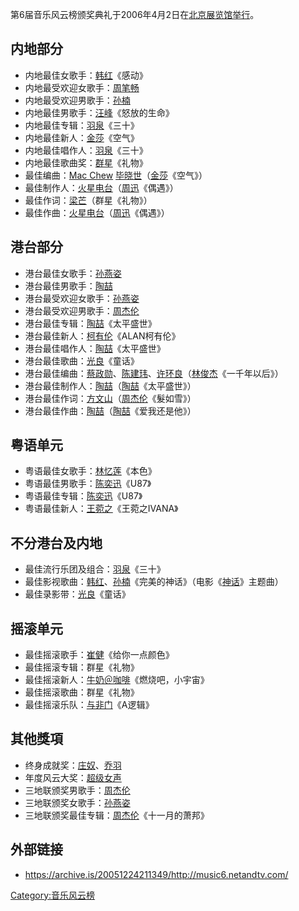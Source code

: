 第6届音乐风云榜颁奖典礼于2006年4月2日在[北京展览馆举行](../Page/北京展览馆.md "wikilink")。

## 内地部分

  - 内地最佳女歌手：[韩红](../Page/韩红.md "wikilink")《感动》
  - 内地最受欢迎女歌手：[周笔畅](../Page/周笔畅.md "wikilink")
  - 内地最受欢迎男歌手：[孙楠](../Page/孙楠.md "wikilink")
  - 内地最佳男歌手：[汪峰](../Page/汪峰.md "wikilink")《怒放的生命》
  - 内地最佳专辑：[羽泉](../Page/羽泉.md "wikilink")《三十》
  - 内地最佳新人：[金莎](../Page/金莎.md "wikilink")《空气》
  - 内地最佳唱作人：[羽泉](../Page/羽泉.md "wikilink")《三十》
  - 内地最佳歌曲奖：[群星](../Page/群星.md "wikilink")《礼物》
  - 最佳编曲：[Mac Chew](../Page/Mac_Chew.md "wikilink")
    [毕晓世](../Page/毕晓世.md "wikilink")（[金莎](../Page/金莎.md "wikilink")《空气》）
  - 最佳制作人：[火星电台](../Page/火星电台.md "wikilink")（[周迅](../Page/周迅.md "wikilink")《偶遇》）
  - 最佳作词：[梁芒](../Page/梁芒.md "wikilink")（群星《礼物》）
  - 最佳作曲：[火星电台](../Page/火星电台.md "wikilink")（[周迅](../Page/周迅.md "wikilink")《偶遇》）

## 港台部分

  - 港台最佳女歌手：[孙燕姿](../Page/孙燕姿.md "wikilink")
  - 港台最佳男歌手：[陶喆](../Page/陶喆.md "wikilink")
  - 港台最受欢迎女歌手：[孙燕姿](../Page/孙燕姿.md "wikilink")
  - 港台最受欢迎男歌手：[周杰伦](../Page/周杰伦.md "wikilink")
  - 港台最佳专辑：[陶喆](../Page/陶喆.md "wikilink")《太平盛世》
  - 港台最佳新人：[柯有伦](../Page/柯有伦.md "wikilink")《ALAN柯有伦》
  - 港台最佳唱作人：[陶喆](../Page/陶喆.md "wikilink")《太平盛世》
  - 港台最佳歌曲：[光良](../Page/光良.md "wikilink")《童话》
  - 港台最佳编曲：[蔡政勋](../Page/蔡政勋.md "wikilink")、[陈建玮](../Page/陈建玮.md "wikilink")、[许环良](../Page/许环良.md "wikilink")（[林俊杰](../Page/林俊杰.md "wikilink")《一千年以后》）
  - 港台最佳制作人：[陶喆](../Page/陶喆.md "wikilink")（[陶喆](../Page/陶喆.md "wikilink")《太平盛世》）
  - 港台最佳作词：[方文山](../Page/方文山.md "wikilink")（[周杰伦](../Page/周杰伦.md "wikilink")《髮如雪》）
  - 港台最佳作曲：[陶喆](../Page/陶喆.md "wikilink")（[陶喆](../Page/陶喆.md "wikilink")《爱我还是他》）

## 粤语单元

  - 粤语最佳女歌手：[林忆莲](../Page/林忆莲.md "wikilink")《本色》
  - 粤语最佳男歌手：[陈奕迅](../Page/陈奕迅.md "wikilink")《U87》
  - 粤语最佳专辑：[陈奕迅](../Page/陈奕迅.md "wikilink")《U87》
  - 粤语最佳新人：[王菀之](../Page/王菀之.md "wikilink")《王菀之IVANA》

## 不分港台及内地

  - 最佳流行乐团及组合：[羽泉](../Page/羽泉.md "wikilink")《三十》
  - 最佳影视歌曲：[韩红](../Page/韩红.md "wikilink")、[孙楠](../Page/孙楠.md "wikilink")《完美的神话》（电影《[神话](../Page/神话.md "wikilink")》主题曲）
  - 最佳录影带：[光良](../Page/光良.md "wikilink")《童话》

## 摇滚单元

  - 最佳摇滚歌手：[崔健](../Page/崔健.md "wikilink")《给你一点颜色》
  - 最佳摇滚专辑：群星《礼物》
  - 最佳摇滚新人：[牛奶＠咖啡](../Page/牛奶@咖啡.md "wikilink")《燃烧吧，小宇宙》
  - 最佳摇滚歌曲：群星《礼物》
  - 最佳摇滚乐队：[与非门](../Page/与非门_\(乐队\).md "wikilink")《A逻辑》

## 其他獎項

  - 终身成就奖：[庄奴](../Page/庄奴.md "wikilink")、[乔羽](../Page/乔羽.md "wikilink")
  - 年度风云大奖：[超级女声](../Page/超级女声.md "wikilink")
  - 三地联颁奖男歌手：[周杰伦](../Page/周杰伦.md "wikilink")
  - 三地联颁奖女歌手：[孙燕姿](../Page/孙燕姿.md "wikilink")
  - 三地联颁奖最佳专辑：[周杰伦](../Page/周杰伦.md "wikilink")《十一月的萧邦》

## 外部链接

  - <https://archive.is/20051224211349/http://music6.netandtv.com/>

[Category:音乐风云榜](https://zh.wikipedia.org/wiki/Category:音乐风云榜 "wikilink")